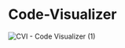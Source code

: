 # Code-Visualizer
![CVI - Code Visualizer (1)](https://github.com/GNU-Szmelc/Code-Visualizer/assets/95081005/36d9b16f-dcaf-45ce-a26d-6d5fa147f49f)
